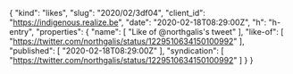 {
  "kind": "likes",
  "slug": "2020/02/3df04",
  "client_id": "https://indigenous.realize.be",
  "date": "2020-02-18T08:29:00Z",
  "h": "h-entry",
  "properties": {
    "name": [
      "Like of @northgalis's tweet"
    ],
    "like-of": [
      "https://twitter.com/northgalis/status/1229510634150100992"
    ],
    "published": [
      "2020-02-18T08:29:00Z"
    ],
    "syndication": [
      "https://twitter.com/northgalis/status/1229510634150100992"
    ]
  }
}
